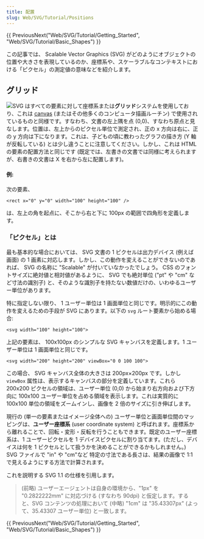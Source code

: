 ```yaml
---
title: 配置
slug: Web/SVG/Tutorial/Positions
---
```

{{ PreviousNext("Web/SVG/Tutorial/Getting_Started", "Web/SVG/Tutorial/Basic_Shapes") }}

この記事では、 Scalable Vector Graphics (SVG) がどのようにオブジェクトの位置や大きさを表現しているのか、座標系や、スケーラブルなコンテキストにおける「ピクセル」の測定値の意味などを紹介します。

## グリッド

![](canvas_default_grid.png)SVG はすべての要素に対して座標系または**グリッド**システムを使用しており、これは [canvas](/ja/docs/Web/API/Canvas_API) (またはその他多くのコンピュータ描画ルーチン) で使用されているものと同様です。すなわち、文書の左上隅を点 (0,0)、すなわち原点と見なします。位置は、左上からのピクセル単位で測定され、正の x 方向は右に、正の y 方向は下になります。これは、子どもの頃に教わったグラフの描き方 (Y 軸が反転している) とは少し違うことに注意してください。しかし、これは HTML の要素の配置方法と同じです (既定では、左書きの文書では同様に考えられますが、右書きの文書は X を右から左に配置します)。

#### 例:

次の要素、

```
<rect x="0" y="0" width="100" height="100" />
```

は、左上の角を起点に、そこから右と下に 100px の範囲で四角形を定義します。

### 「ピクセル」とは

最も基本的な場合においては、 SVG 文書の 1 ピクセルは出力デバイス (例えば画面) の 1 画素に対応します。しかし、この動作を変えることができないのであれば、 SVG の名称に "Scalable" が付いていなかったでしょう。 CSS のフォントサイズに絶対値と相対値があるように、 SVG でも絶対単位 ("pt" や "cm" など寸法の識別子) と、そのような識別子を持たない数値だけの、いわゆるユーザー単位があります。

特に指定しない限り、 1 ユーザー単位は 1 画面単位と同じです。明示的にこの動作を変えるための手段が SVG にあります。以下の `svg` ルート要素から始める場合:

```
<svg width="100" height="100">
```

上記の要素は、 100x100px のシンプルな SVG キャンバスを定義します。1 ユーザー単位は 1 画面単位と同じです。

```
<svg width="200" height="200" viewBox="0 0 100 100">
```

この場合、 SVG キャンバス全体の大きさは 200px×200px です。しかし `viewBox` 属性は、表示するキャンバスの部分を定義しています。これら 200x200 ピクセルの領域は、ユーザー単位 (0,0) から始まり右方向および下方向に 100x100 ユーザー単位を占める領域を表示します。これは実質的に 100x100 単位の領域をズームインし、画像を 2 倍のサイズに引き伸ばします。

現行の (単一の要素またはイメージ全体への) ユーザー単位と画面単位間のマッピングは、**ユーザー座標系** (user coordinate system) と呼ばれます。座標系から離れることで、回転・変形・反転を行うこともできます。既定のユーザー座標系は、1 ユーザーピクセルを 1 デバイスピクセルに割り当てます。(ただし、デバイスは何を 1 ピクセルとして扱うかを決めることができるかもしれません。) SVG ファイルで "in" や "cm"など 特定の寸法である長さは、結果の画像で 1:1 で見えるようにする方法で計算されます。

これを説明する SVG 1.1 の仕様を引用します。

> (前略) ユーザーエージェントは自身の環境から、"1px" を "0.2822222mm" に対応づける (すなわち 90dpi) と仮定します。すると、SVG コンテンツの処理において (中略) "1cm" は "35.43307px" (よって、35.43307 ユーザー単位) と一致します。

{{ PreviousNext("Web/SVG/Tutorial/Getting_Started", "Web/SVG/Tutorial/Basic_Shapes") }}
